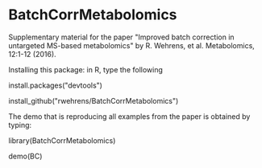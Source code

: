 # BatchCorrMetabolomics
Supplementary material for the paper "Improved batch correction in
untargeted MS-based metabolomics" by R. Wehrens, et al. Metabolomics,
12:1-12 (2016).

Installing this package: in R, type the following

install.packages("devtools")

install_github("rwehrens/BatchCorrMetabolomics")

The demo that is reproducing all examples from the paper is obtained
by typing:

library(BatchCorrMetabolomics)

demo(BC)

